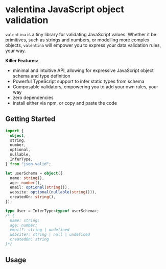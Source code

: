 # valentina JavaScript object validation

`valentina` is a tiny library for validating JavaScript values. Whether it be primitives, such as strings and numbers, or modelling more complex objects, `valentina` will empower you to express your data validation rules, your way.

**Killer Features:**

- minimal and intuitive API, allowing for expressive JavaScript object schema and type definition
- Powerful TypeScript support to infer static types from schema
- Composable validators, empowering you to add your own rules, your way
- zero dependencies
- install either via npm, or copy and paste the code

## Getting Started

```typescript
import {
  object,
  string,
  number,
  optional,
  nullable,
  InferType,
} from "json-valid";

let userSchema = object({
  name: string(),
  age: number(),
  email: optional(string()),
  website: optional(nullable(string())),
  createdOn: string(),
});

type User = InferType<typeof userSchema>;
/* {
  name: string;
  age: number;
  email?: string | undefined
  website?: string | null | undefined
  createdOn: string
}*/
```

## Usage
